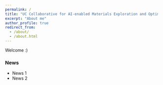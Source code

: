 ```yaml
---
permalink: /
title: "UC Collaborative for AI-enabled Materials Exploration and Optimization"
excerpt: "About me"
author_profile: true
redirect_from: 
  - /about/
  - /about.html
---
```


Welcome :) 


### News
- News 1
- News 2
